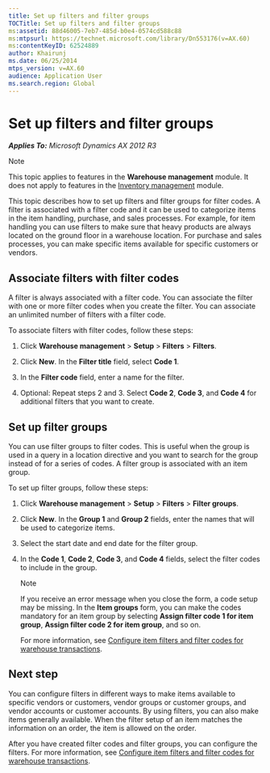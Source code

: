 ```yaml
---
title: Set up filters and filter groups
TOCTitle: Set up filters and filter groups
ms:assetid: 88d46005-7eb7-485d-b0e4-0574cd588c88
ms:mtpsurl: https://technet.microsoft.com/library/Dn553176(v=AX.60)
ms:contentKeyID: 62524889
author: Khairunj
ms.date: 06/25/2014
mtps_version: v=AX.60
audience: Application User
ms.search.region: Global
---
```


# Set up filters and filter groups 


_**Applies To:** Microsoft Dynamics AX 2012 R3_


> [!NOTE]
> <P>This topic applies to features in the <STRONG>Warehouse management</STRONG> module. It does not apply to features in the <A href="inventory-management.md">Inventory management</A> module.</P>



This topic describes how to set up filters and filter groups for filter codes. A filter is associated with a filter code and it can be used to categorize items in the item handling, purchase, and sales processes. For example, for item handling you can use filters to make sure that heavy products are always located on the ground floor in a warehouse location. For purchase and sales processes, you can make specific items available for specific customers or vendors.

## Associate filters with filter codes

A filter is always associated with a filter code. You can associate the filter with one or more filter codes when you create the filter. You can associate an unlimited number of filters with a filter code.

To associate filters with filter codes, follow these steps:

1.  Click **Warehouse management** \> **Setup** \> **Filters** \> **Filters**.

2.  Click **New**. In the **Filter title** field, select **Code 1**.

3.  In the **Filter code** field, enter a name for the filter.

4.  Optional: Repeat steps 2 and 3. Select **Code 2**, **Code 3**, and **Code 4** for additional filters that you want to create.

## Set up filter groups

You can use filter groups to filter codes. This is useful when the group is used in a query in a location directive and you want to search for the group instead of for a series of codes. A filter group is associated with an item group.

To set up filter groups, follow these steps:

1.  Click **Warehouse management** \> **Setup** \> **Filters** \> **Filter groups**.

2.  Click **New**. In the **Group 1** and **Group 2** fields, enter the names that will be used to categorize items.

3.  Select the start date and end date for the filter group.

4.  In the **Code 1**, **Code 2**, **Code 3**, and **Code 4** fields, select the filter codes to include in the group.
    

    > [!NOTE]
    > <P>If you receive an error message when you close the form, a code setup may be missing. In the <STRONG>Item groups</STRONG> form, you can make the codes mandatory for an item group by selecting <STRONG>Assign filter code 1 for item group</STRONG>, <STRONG>Assign filter code 2 for item group</STRONG>, and so on.</P>

    
    For more information, see [Configure item filters and filter codes for warehouse transactions](configure-item-filters-and-filter-codes-for-warehouse-transactions.md).

## Next step

You can configure filters in different ways to make items available to specific vendors or customers, vendor groups or customer groups, and vendor accounts or customer accounts. By using filters, you can also make items generally available. When the filter setup of an item matches the information on an order, the item is allowed on the order.

After you have created filter codes and filter groups, you can configure the filters. For more information, see [Configure item filters and filter codes for warehouse transactions](configure-item-filters-and-filter-codes-for-warehouse-transactions.md).

  


